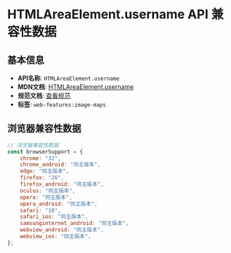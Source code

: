 # HTMLAreaElement.username API 兼容性数据

## 基本信息

- **API名称**: `HTMLAreaElement.username`
- **MDN文档**: [HTMLAreaElement.username](https://developer.mozilla.org/docs/Web/API/HTMLAreaElement/username)
- **规范文档**: [查看规范](https://html.spec.whatwg.org/multipage/links.html#dom-hyperlink-username-dev)
- **标签**: `web-features:image-maps`

## 浏览器兼容性数据

```javascript
// 浏览器兼容性数据
const browserSupport = {
    chrome: "32",
    chrome_android: "同主版本",
    edge: "同主版本",
    firefox: "26",
    firefox_android: "同主版本",
    oculus: "同主版本",
    opera: "同主版本",
    opera_android: "同主版本",
    safari: "10",
    safari_ios: "同主版本",
    samsunginternet_android: "同主版本",
    webview_android: "同主版本",
    webview_ios: "同主版本",
};

```

